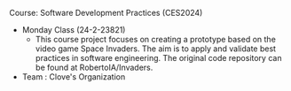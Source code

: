 Course: Software Development Practices (CES2024) 
- Monday Class (24-2-23821)
  - This course project focuses on creating a prototype based on the video game Space Invaders. The aim is to apply and validate best practices in software engineering. The original code repository can be found at RobertoIA/Invaders.
- Team : Clove's Organization
